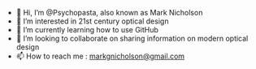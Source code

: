 - 👋 Hi, I’m @Psychopasta, also known as Mark Nicholson
- 👀 I’m interested in 21st century optical design
- 🌱 I’m currently learning how to use GitHub
- 💞️ I’m looking to collaborate on sharing information on modern optical design
- 📫 How to reach me : markgnicholson@gmail.com  

<!---
Psychopasta/Psychopasta is a ✨ special ✨ repository because its `README.md` (this file) appears on your GitHub profile.
You can click the Preview link to take a look at your changes.
--->
